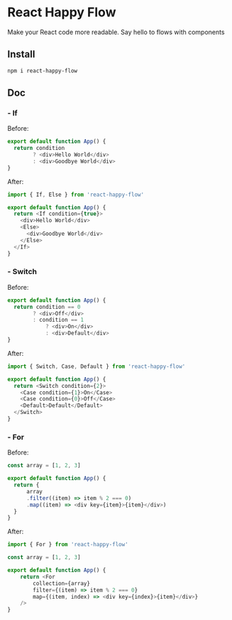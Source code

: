 # React Happy Flow
Make your React code more readable. Say hello to flows with components
## Install
```bash
npm i react-happy-flow
```
## Doc
### - If
Before:
```js
export default function App() {
  return condition
        ? <div>Hello World</div>
        : <div>Goodbye World</div>
}
```
After:
```js
import { If, Else } from 'react-happy-flow'

export default function App() {
  return <If condition={true}>
    <div>Hello World</div>
    <Else>
      <div>Goodbye World</div>
    </Else>
  </If>
}
```
### - Switch
Before:
```js
export default function App() {
  return condition == 0
        ? <div>Off</div>
        : condition == 1
            ? <div>On</div>
            : <div>Default</div>
}
```
After:
```js
import { Switch, Case, Default } from 'react-happy-flow'

export default function App() {
  return <Switch condition={2}>
    <Case condition={1}>On</Case>
    <Case condition={0}>Off</Case>
    <Default>Default</Default>
  </Switch>
}
```
### - For
Before:
```js
const array = [1, 2, 3]

export default function App() {
  return {
      array
      .filter((item) => item % 2 === 0)
      .map((item) => <div key={item}>{item}</div>)
  }
}
```
After:
```js
import { For } from 'react-happy-flow'

const array = [1, 2, 3]

export default function App() {
    return <For
        collection={array}
        filter={(item) => item % 2 === 0}
        map={(item, index) => <div key={index}>{item}</div>}
    />
}
```